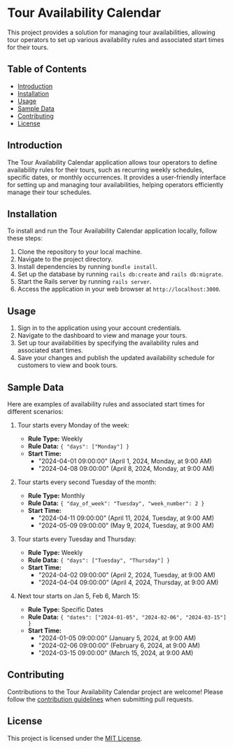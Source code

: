 # Tour Availability Calendar

This project provides a solution for managing tour availabilities, allowing tour operators to set up various availability rules and associated start times for their tours.

## Table of Contents

- [Introduction](#introduction)
- [Installation](#installation)
- [Usage](#usage)
- [Sample Data](#sample-data)
- [Contributing](#contributing)
- [License](#license)

## Introduction

The Tour Availability Calendar application allows tour operators to define availability rules for their tours, such as recurring weekly schedules, specific dates, or monthly occurrences. It provides a user-friendly interface for setting up and managing tour availabilities, helping operators efficiently manage their tour schedules.

## Installation

To install and run the Tour Availability Calendar application locally, follow these steps:

1. Clone the repository to your local machine.
2. Navigate to the project directory.
3. Install dependencies by running `bundle install`.
4. Set up the database by running `rails db:create` and `rails db:migrate`.
5. Start the Rails server by running `rails server`.
6. Access the application in your web browser at `http://localhost:3000`.

## Usage

1. Sign in to the application using your account credentials.
2. Navigate to the dashboard to view and manage your tours.
3. Set up tour availabilities by specifying the availability rules and associated start times.
4. Save your changes and publish the updated availability schedule for customers to view and book tours.

## Sample Data

Here are examples of availability rules and associated start times for different scenarios:

1. Tour starts every Monday of the week:

   - **Rule Type:** Weekly
   - **Rule Data:** `{ "days": ["Monday"] }`
   - **Start Time:**
     - "2024-04-01 09:00:00" (April 1, 2024, Monday, at 9:00 AM)
     - "2024-04-08 09:00:00" (April 8, 2024, Monday, at 9:00 AM)

2. Tour starts every second Tuesday of the month:

   - **Rule Type:** Monthly
   - **Rule Data:** `{ "day_of_week": "Tuesday", "week_number": 2 }`
   - **Start Time:**
     - "2024-04-11 09:00:00" (April 11, 2024, Tuesday, at 9:00 AM)
     - "2024-05-09 09:00:00" (May 9, 2024, Tuesday, at 9:00 AM)

3. Tour starts every Tuesday and Thursday:

   - **Rule Type:** Weekly
   - **Rule Data:** `{ "days": ["Tuesday", "Thursday"] }`
   - **Start Time:**
     - "2024-04-02 09:00:00" (April 2, 2024, Tuesday, at 9:00 AM)
     - "2024-04-04 09:00:00" (April 4, 2024, Thursday, at 9:00 AM)

4. Next tour starts on Jan 5, Feb 6, March 15:
   - **Rule Type:** Specific Dates
   - **Rule Data:** `{ "dates": ["2024-01-05", "2024-02-06", "2024-03-15"] }`
   - **Start Time:**
     - "2024-01-05 09:00:00" (January 5, 2024, at 9:00 AM)
     - "2024-02-06 09:00:00" (February 6, 2024, at 9:00 AM)
     - "2024-03-15 09:00:00" (March 15, 2024, at 9:00 AM)

## Contributing

Contributions to the Tour Availability Calendar project are welcome! Please follow the [contribution guidelines](CONTRIBUTING.md) when submitting pull requests.

## License

This project is licensed under the [MIT License](LICENSE).
